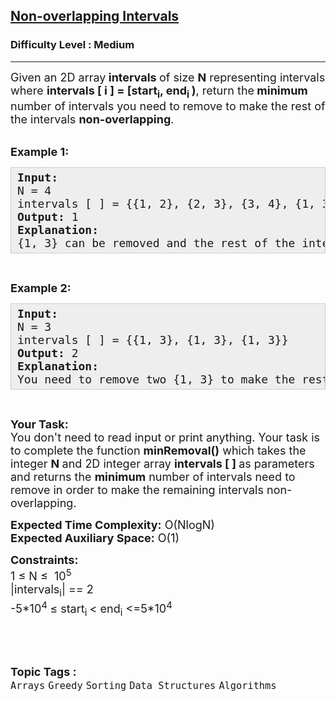 <h2><a href="https://practice.geeksforgeeks.org/problems/non-overlapping-intervals/0">Non-overlapping Intervals</a></h2><h3>Difficulty Level : Medium</h3><hr><div class="problems_problem_content__Xm_eO"><p><span style="font-size: 18px;">Given an 2D array<strong>&nbsp;intervals </strong>of size <strong>N</strong> representing intervals where <strong>intervals [ i ] = [start<sub>i</sub>, end<sub>i&nbsp;</sub>)</strong>, return the<strong> minimum</strong> number of intervals you need to remove to make the rest of the intervals <strong>non-overlapping</strong>.</span><br>&nbsp;</p>
<p><span style="font-size: 18px;"><strong>Example 1:</strong></span></p>
<pre style="background: #eeeeee; border: 1px solid #cccccc; padding: 5px 10px; --darkreader-inline-bgimage: initial; --darkreader-inline-bgcolor: #222426; --darkreader-inline-border-top: #3e4446; --darkreader-inline-border-right: #3e4446; --darkreader-inline-border-bottom: #3e4446; --darkreader-inline-border-left: #3e4446;"><span style="font-size: 18px;"><strong>Input:</strong><br>N = 4<br>intervals [ ] = {{1, 2}, {2, 3}, {3, 4}, {1, 3}}<br><strong>Output: </strong>1<br><strong>Explanation:</strong>&nbsp;<br>{1, 3} can be removed and the rest of the intervals are non-overlapping.</span></pre>
<p>&nbsp;</p>
<p><span style="font-size: 18px;"><strong>Example 2:</strong></span></p>
<pre style="background: #eeeeee; border: 1px solid #cccccc; padding: 5px 10px; --darkreader-inline-bgimage: initial; --darkreader-inline-bgcolor: #222426; --darkreader-inline-border-top: #3e4446; --darkreader-inline-border-right: #3e4446; --darkreader-inline-border-bottom: #3e4446; --darkreader-inline-border-left: #3e4446;"><span style="font-size: 18px;"><strong>Input:</strong><br>N = 3<br>intervals [ ] = {{1, 3}, {1, 3}, {1, 3}}<br><strong>Output:</strong> 2<br><strong>Explanation:</strong>&nbsp;<br>You need to remove two {1, 3} to make the rest of the intervals non-overlapping.</span></pre>
<p>&nbsp;</p>
<p><span style="font-size: 18px;"><strong>Your Task:</strong><br>You don't need to read input or print anything. Your task is to complete the function <strong>minRemoval()</strong> which takes the integer <strong>N&nbsp;</strong>and 2D integer array <strong>intervals [ ] </strong>as parameters and returns the <strong>minimum</strong> number of intervals need to remove in order to make the remaining intervals non-overlapping.</span></p>
<p><span style="font-size: 18px;"><strong>Expected Time Complexity:</strong>&nbsp;O(NlogN)<br><strong>Expected Auxiliary Space:</strong>&nbsp;O(1)</span></p>
<p><span style="font-size: 18px;"><strong>Constraints:</strong><br>1 ≤ N ≤&nbsp; 10<sup>5</sup><br>|intervals<sub>i</sub>|&nbsp;== 2<br>-5*10<sup>4&nbsp;</sup>≤ start<sub>i&nbsp;</sub>&lt; end<sub>i</sub>&nbsp;&lt;=5*10<sup>4</sup></span></p>
<p>&nbsp;</p></div><br><p><span style=font-size:18px><strong>Topic Tags : </strong><br><code>Arrays</code>&nbsp;<code>Greedy</code>&nbsp;<code>Sorting</code>&nbsp;<code>Data Structures</code>&nbsp;<code>Algorithms</code>&nbsp;